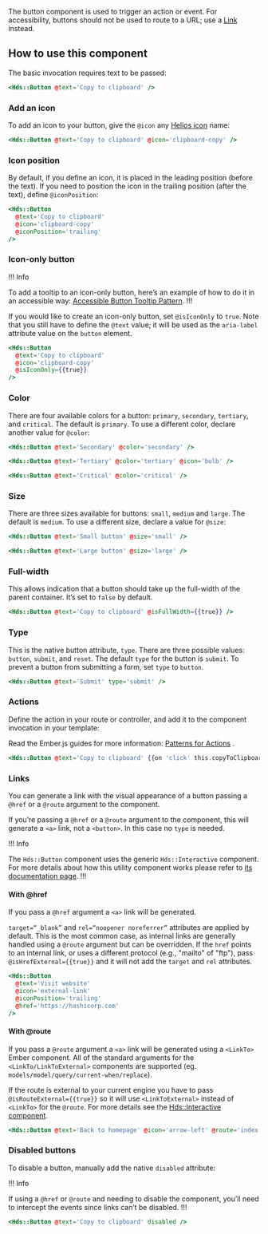The button component is used to trigger an action or event. For accessibility, buttons should not be used to route to a URL; use a [Link](/components/link/standalone) instead.

## How to use this component

The basic invocation requires text to be passed:

```handlebars
<Hds::Button @text='Copy to clipboard' />
```

### Add an icon

To add an icon to your button, give the `@icon` any [Helios icon](/icons/library) name:

```handlebars
<Hds::Button @text='Copy to clipboard' @icon='clipboard-copy' />
```

### Icon position

By default, if you define an icon, it is placed in the leading position (before the text). If you need to position the icon in the trailing position (after the text), define `@iconPosition`:

```handlebars
<Hds::Button
  @text='Copy to clipboard'
  @icon='clipboard-copy'
  @iconPosition='trailing'
/>
```

### Icon-only button

!!! Info

To add a tooltip to an icon-only button, here’s an example of how to do it in an accessible way: [Accessible Button Tooltip Pattern](https://codepen.io/melsumner/pen/bGGdmMV).
!!!

If you would like to create an icon-only button, set `@isIconOnly` to `true`. Note that you still have to define the `@text` value; it will be used as the `aria-label` attribute value on the `button` element.

```handlebars
<Hds::Button
  @text='Copy to clipboard'
  @icon='clipboard-copy'
  @isIconOnly={{true}}
/>
```

### Color

There are four available colors for a button: `primary`, `secondary`, `tertiary`, and `critical`. The default is `primary`. To use a different color, declare another value for `@color`:

```handlebars
<Hds::Button @text='Secondary' @color='secondary' />
```

```handlebars
<Hds::Button @text='Tertiary' @color='tertiary' @icon='bulb' />
```

```handlebars
<Hds::Button @text='Critical' @color='critical' />
```

### Size

There are three sizes available for buttons: `small`, `medium` and `large`. The default is `medium`. To use a different size, declare a value for `@size`:

```handlebars
<Hds::Button @text='Small button' @size='small' />
```

```handlebars
<Hds::Button @text='Large button' @size='large' />
```

### Full-width

This allows indication that a button should take up the full-width of the parent container. It’s set to `false` by default.

```handlebars
<Hds::Button @text='Copy to clipboard' @isFullWidth={{true}} />
```

### Type

This is the native button attribute, `type`. There are three possible values: `button`, `submit`, and `reset`. The default `type` for the button is `submit`. To prevent a button from submitting a form, set `type` to `button`.

```handlebars
<Hds::Button @text='Submit' type='submit' />
```

### Actions

Define the action in your route or controller, and add it to the component invocation in your template:

Read the Ember.js guides for more information: [Patterns for Actions](https://guides.emberjs.com/release/in-depth-topics/patterns-for-actions/) .

```handlebars
<Hds::Button @text='Copy to clipboard' {{on 'click' this.copyToClipboard}} />
```

### Links

You can generate a link with the visual appearance of a button passing a `@href` or a `@route` argument to the component.

If you’re passing a `@href` or a `@route` argument to the component, this will generate a `<a>` link, not a `<button>`. In this case no `type` is needed.

!!! Info

The `Hds::Button` component uses the generic `Hds::Interactive` component. For more details about how this utility component works please refer to [its documentation page](/utilities/interactive/).
!!!

#### With @href

If you pass a `@href` argument a `<a>` link will be generated.

`target=“_blank”` and `rel=“noopener noreferrer”` attributes are applied by default. This is the most common case, as internal links are generally handled using a `@route` argument but can be overridden. If the `href` points to an internal link, or uses a different protocol (e.g., "mailto" of "ftp"), pass `@isHrefExternal={{true}}` and it will not add the `target` and `rel` attributes.

```handlebars
<Hds::Button
  @text='Visit website'
  @icon='external-link'
  @iconPosition='trailing'
  @href='https://hashicorp.com'
/>
```

#### With @route

If you pass a `@route` argument a `<a>` link will be generated using a `<LinkTo>` Ember component. All of the standard arguments for the `<LinkTo/LinkToExternal>` components are supported (eg. `models/model/query/current-when/replace`).

If the route is external to your current engine you have to pass `@isRouteExternal={{true}}` so it will use `<LinkToExternal>` instead of `<LinkTo>` for the `@route`. For more details see the [Hds::Interactive component](/utilities/interactive/).

```handlebars
<Hds::Button @text='Back to homepage' @icon='arrow-left' @route='index' />
```

### Disabled buttons

To disable a button, manually add the native `disabled` attribute:

!!! Info

If using a `@href` or `@route` and needing to disable the component, you’ll need to intercept the events since links can’t be disabled.
!!!

```handlebars
<Hds::Button @text='Copy to clipboard' disabled />
```
